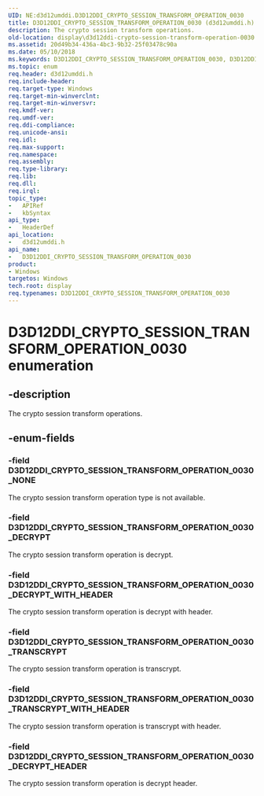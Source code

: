 ```yaml
---
UID: NE:d3d12umddi.D3D12DDI_CRYPTO_SESSION_TRANSFORM_OPERATION_0030
title: D3D12DDI_CRYPTO_SESSION_TRANSFORM_OPERATION_0030 (d3d12umddi.h)
description: The crypto session transform operations.
old-location: display\d3d12ddi-crypto-session-transform-operation-0030.htm
ms.assetid: 20d49b34-436a-4bc3-9b32-25f03478c90a
ms.date: 05/10/2018
ms.keywords: D3D12DDI_CRYPTO_SESSION_TRANSFORM_OPERATION_0030, D3D12DDI_CRYPTO_SESSION_TRANSFORM_OPERATION_0030 enumeration [Display Devices], D3D12DDI_CRYPTO_SESSION_TRANSFORM_OPERATION_0030_DECRYPT, D3D12DDI_CRYPTO_SESSION_TRANSFORM_OPERATION_0030_DECRYPT_HEADER, D3D12DDI_CRYPTO_SESSION_TRANSFORM_OPERATION_0030_DECRYPT_WITH_HEADER, D3D12DDI_CRYPTO_SESSION_TRANSFORM_OPERATION_0030_NONE, D3D12DDI_CRYPTO_SESSION_TRANSFORM_OPERATION_0030_TRANSCRYPT, D3D12DDI_CRYPTO_SESSION_TRANSFORM_OPERATION_0030_TRANSCRYPT_WITH_HEADER, d3d12umddi/D3D12DDI_CRYPTO_SESSION_TRANSFORM_OPERATION_0030, d3d12umddi/D3D12DDI_CRYPTO_SESSION_TRANSFORM_OPERATION_0030_DECRYPT, d3d12umddi/D3D12DDI_CRYPTO_SESSION_TRANSFORM_OPERATION_0030_DECRYPT_HEADER, d3d12umddi/D3D12DDI_CRYPTO_SESSION_TRANSFORM_OPERATION_0030_DECRYPT_WITH_HEADER, d3d12umddi/D3D12DDI_CRYPTO_SESSION_TRANSFORM_OPERATION_0030_NONE, d3d12umddi/D3D12DDI_CRYPTO_SESSION_TRANSFORM_OPERATION_0030_TRANSCRYPT, d3d12umddi/D3D12DDI_CRYPTO_SESSION_TRANSFORM_OPERATION_0030_TRANSCRYPT_WITH_HEADER, display.d3d12ddi-crypto-session-transform-operation-0030
ms.topic: enum
req.header: d3d12umddi.h
req.include-header: 
req.target-type: Windows
req.target-min-winverclnt: 
req.target-min-winversvr: 
req.kmdf-ver: 
req.umdf-ver: 
req.ddi-compliance: 
req.unicode-ansi: 
req.idl: 
req.max-support: 
req.namespace: 
req.assembly: 
req.type-library: 
req.lib: 
req.dll: 
req.irql: 
topic_type:
-	APIRef
-	kbSyntax
api_type:
-	HeaderDef
api_location:
-	d3d12umddi.h
api_name:
-	D3D12DDI_CRYPTO_SESSION_TRANSFORM_OPERATION_0030
product:
- Windows
targetos: Windows
tech.root: display
req.typenames: D3D12DDI_CRYPTO_SESSION_TRANSFORM_OPERATION_0030
---
```


# D3D12DDI_CRYPTO_SESSION_TRANSFORM_OPERATION_0030 enumeration


## -description


The crypto session transform operations.


## -enum-fields




### -field D3D12DDI_CRYPTO_SESSION_TRANSFORM_OPERATION_0030_NONE

The crypto session transform operation type is not available.


### -field D3D12DDI_CRYPTO_SESSION_TRANSFORM_OPERATION_0030_DECRYPT

The crypto session transform operation is decrypt.


### -field D3D12DDI_CRYPTO_SESSION_TRANSFORM_OPERATION_0030_DECRYPT_WITH_HEADER

The crypto session transform operation is decrypt with header.


### -field D3D12DDI_CRYPTO_SESSION_TRANSFORM_OPERATION_0030_TRANSCRYPT

The crypto session transform operation is transcrypt.


### -field D3D12DDI_CRYPTO_SESSION_TRANSFORM_OPERATION_0030_TRANSCRYPT_WITH_HEADER

The crypto session transform operation is transcrypt with header.


### -field D3D12DDI_CRYPTO_SESSION_TRANSFORM_OPERATION_0030_DECRYPT_HEADER

The crypto session transform operation is decrypt header.

